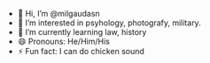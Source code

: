 - 👋 Hi, I’m @milgaudasn
- 👀 I’m interested in psyhology, photografy, military.
- 🌱 I’m currently learning law, history
- 😄 Pronouns: He/Him/His
- ⚡ Fun fact: I can do chicken sound

<!---
milgaudasn/milgaudasn is a ✨ special ✨ repository because its `README.md` (this file) appears on your GitHub profile.
You can click the Preview link to take a look at your changes.
--->
